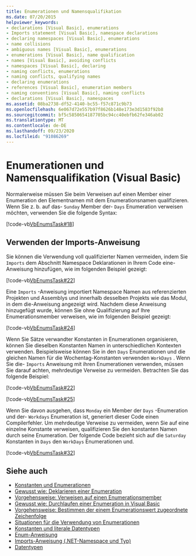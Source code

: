 ```yaml
---
title: Enumerationen und Namensqualifikation
ms.date: 07/20/2015
helpviewer_keywords:
- declarations [Visual Basic], enumerations
- Imports statement [Visual Basic], namespace declarations
- declaring namespaces [Visual Basic], enumerations
- name collisions
- ambiguous names [Visual Basic], enumerations
- enumerations [Visual Basic], name qualification
- names [Visual Basic], avoiding conflicts
- namespaces [Visual Basic], declaring
- naming conflicts, enumerations
- naming conflicts, qualifying names
- declaring enumerations
- references [Visual Basic], enumeration members
- naming conventions [Visual Basic], naming conflicts
- declarations [Visual Basic], namespaces
ms.assetid: 08ba2738-df52-4140-bc55-f57c871c9b73
ms.openlocfilehash: 6e067d72e557b97f8626b148e173e3d1583f92b8
ms.sourcegitcommit: bf5c5850654187705bc94cc40ebfb62fe346ab02
ms.translationtype: MT
ms.contentlocale: de-DE
ms.lasthandoff: 09/23/2020
ms.locfileid: "91086269"
---
```

# <a name="enumerations-and-name-qualification-visual-basic"></a>Enumerationen und Namensqualifikation (Visual Basic)

Normalerweise müssen Sie beim Verweisen auf einen Member einer Enumeration den Elementnamen mit dem Enumerationsnamen qualifizieren. Wenn Sie z. b. auf das- `Sunday` Member der- `Days` Enumeration verweisen möchten, verwenden Sie die folgende Syntax:  
  
 [!code-vb[VbEnumsTask#18](~/samples/snippets/visualbasic/VS_Snippets_VBCSharp/VbEnumsTask/VB/Class2.vb#18)]  
  
## <a name="using-the-imports-statement"></a>Verwenden der Imports-Anweisung  

 Sie können die Verwendung voll qualifizierter Namen vermeiden, indem Sie `Imports` dem Abschnitt Namespace Deklarationen in Ihrem Code eine-Anweisung hinzufügen, wie im folgenden Beispiel gezeigt:  
  
 [!code-vb[VbEnumsTask#22](~/samples/snippets/visualbasic/VS_Snippets_VBCSharp/VbEnumsTask/VB/Class1.vb#22)]  
  
 Eine `Imports` -Anweisung importiert Namespace Namen aus referenzierten Projekten und Assemblys und innerhalb desselben Projekts wie das Modul, in dem die-Anweisung angezeigt wird. Nachdem diese Anweisung hinzugefügt wurde, können Sie ohne Qualifizierung auf Ihre Enumerationsmember verweisen, wie im folgenden Beispiel gezeigt:  
  
 [!code-vb[VbEnumsTask#24](~/samples/snippets/visualbasic/VS_Snippets_VBCSharp/VbEnumsTask/VB/Class1.vb#24)]  
  
 Wenn Sie Sätze verwandter Konstanten in Enumerationen organisieren, können Sie dieselben Konstanten Namen in unterschiedlichen Kontexten verwenden. Beispielsweise können Sie in den `Days` Enumerationen und die gleichen Namen für die Wochentag-Konstanten verwenden `WorkDays` . Wenn Sie die- `Imports` Anweisung mit ihren Enumerationen verwenden, müssen Sie darauf achten, mehrdeutige Verweise zu vermeiden. Betrachten Sie das folgende Beispiel:  
  
 [!code-vb[VbEnumsTask#22](~/samples/snippets/visualbasic/VS_Snippets_VBCSharp/VbEnumsTask/VB/Class1.vb#22)]  
  
 [!code-vb[VbEnumsTask#25](~/samples/snippets/visualbasic/VS_Snippets_VBCSharp/VbEnumsTask/VB/Class1.vb#25)]  
  
 Wenn Sie davon ausgehen, dass `Monday` ein Member der `Days` -Enumeration und der- `Workdays` Enumeration ist, generiert dieser Code einen Compilerfehler. Um mehrdeutige Verweise zu vermeiden, wenn Sie auf eine einzelne Konstante verweisen, qualifizieren Sie den konstanten Namen durch seine Enumeration. Der folgende Code bezieht sich auf die `Saturday` Konstanten in `Days` den `WorkDays` Enumerationen und.  
  
 [!code-vb[VbEnumsTask#32](~/samples/snippets/visualbasic/VS_Snippets_VBCSharp/VbEnumsTask/VB/Class2.vb#32)]  
  
## <a name="see-also"></a>Siehe auch

- [Konstanten und Enumerationen](../../../language-reference/constants-and-enumerations.md)
- [Gewusst wie: Deklarieren einer Enumeration](how-to-declare-enumerations.md)
- [Vorgehensweise: Verweisen auf einen Enumerationsmember](how-to-refer-to-an-enumeration-member.md)
- [Gewusst wie: Durchlaufen einer Enumeration in Visual Basic](how-to-iterate-through-an-enumeration.md)
- [Vorgehensweise: Bestimmen der einem Enumerationswert zugeordnete Zeichenfolge](how-to-determine-the-string-associated-with-an-enumeration-value.md)
- [Situationen für die Verwendung von Enumerationen](when-to-use-an-enumeration.md)
- [Konstanten und literale Datentypen](constant-and-literal-data-types.md)
- [Enum-Anweisung](../../../language-reference/statements/enum-statement.md)
- [Imports-Anweisung (.NET-Namespace und Typ)](../../../language-reference/statements/imports-statement-net-namespace-and-type.md)
- [Datentypen](../../../language-reference/data-types/index.md)
